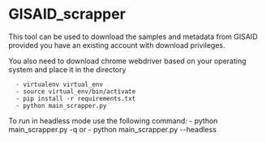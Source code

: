 # GISAID_scrapper
This tool can be used to download the samples and metadata from GISAID provided you have an existing account with download privileges.

You also need to download chrome webdriver based on your operating system and place it in the directory

      - virtualenv virtual_env
      - source virtual_env/bin/activate
      - pip install -r requirements.txt
      - python main_scrapper.py
      
To run in headless mode use the following command:
      - python main_scrapper.py -q
      or
      - python main_scrapper.py --headless
      
